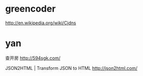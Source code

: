 




# greencoder

<http://en.wikipedia.org/wiki/Cjdns>  

# yan

查开房
<http://594sgk.com/>  

JSON2HTML | Transform JSON to HTML
<http://json2html.com/>  